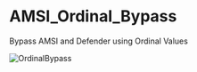 # AMSI_Ordinal_Bypass
Bypass  AMSI and Defender using Ordinal Values

![OrdinalBypass](https://github.com/rmdavy/AMSI_Ordinal_Bypass/blob/master/full_poc.jpg)
